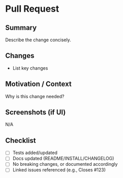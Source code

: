 <!-- Updated to best practices on 2025-09-14. -->
# Pull Request

<!-- BEGIN GENERATED: PR_TEMPLATE:MAIN -->

## Summary

Describe the change concisely.

## Changes

- List key changes

## Motivation / Context

Why is this change needed?

## Screenshots (if UI)

N/A

## Checklist

- [ ] Tests added/updated
- [ ] Docs updated (README/INSTALL/CHANGELOG)
- [ ] No breaking changes, or documented accordingly
- [ ] Linked issues referenced (e.g., Closes #123)

<!-- END GENERATED: PR_TEMPLATE:MAIN -->

